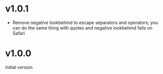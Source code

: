# v1.0.1

* Remove negative lookbehind to escape separators and operators; you can do the same thing with quotes and negative lookbehind fails on Safari

# v1.0.0

Initial version